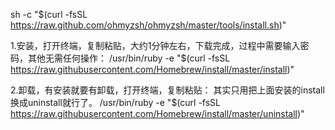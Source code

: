 sh -c "$(curl -fsSL https://raw.github.com/ohmyzsh/ohmyzsh/master/tools/install.sh)"


1.安装，打开终端，复制粘贴，大约1分钟左右，下载完成，过程中需要输入密码，其他无需任何操作：
/usr/bin/ruby -e "$(curl -fsSL https://raw.githubusercontent.com/Homebrew/install/master/install)"

2.卸载，有安装就要有卸载，打开终端，复制粘贴：
其实只用把上面安装的install换成uninstall就行了。
/usr/bin/ruby -e "$(curl -fsSL https://raw.githubusercontent.com/Homebrew/install/master/uninstall)"


